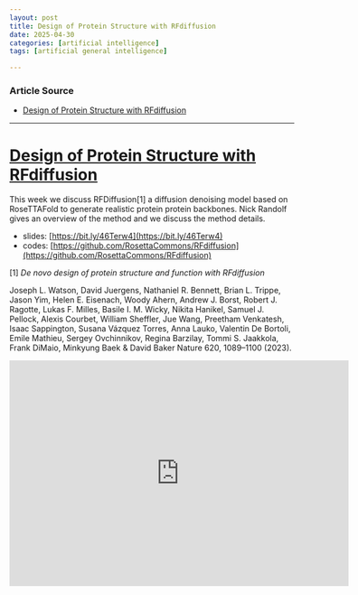 ```yaml
---
layout: post
title: Design of Protein Structure with RFdiffusion  
date: 2025-04-30
categories: [artificial intelligence]
tags: [artificial general intelligence]

---
```


### Article Source


* [Design of Protein Structure with RFdiffusion](https://www.youtube.com/watch?v=agiHi6hOE3Q)

---

# [Design of Protein Structure with RFdiffusion](https://www.youtube.com/watch?v=agiHi6hOE3Q)

This week we discuss RFDiffusion[1] a diffusion denoising model based on RoseTTAFold to generate realistic protein protein backbones. Nick Randolf gives an overview of the method and we discuss the method details.

* slides: [https://bit.ly/46Terw4](https://bit.ly/46Terw4)
* codes: [https://github.com/RosettaCommons/RFdiffusion](https://github.com/RosettaCommons/RFdiffusion)

[1] *De novo design of protein structure and function with RFdiffusion*

Joseph L. Watson, David Juergens, Nathaniel R. Bennett, Brian L. Trippe, Jason Yim, Helen E. Eisenach, Woody Ahern, Andrew J. Borst, Robert J. Ragotte, Lukas F. Milles, Basile I. M. Wicky, Nikita Hanikel, Samuel J. Pellock, Alexis Courbet, William Sheffler, Jue Wang, Preetham Venkatesh, Isaac Sappington, Susana Vázquez Torres, Anna Lauko, Valentin De Bortoli, Emile Mathieu, Sergey Ovchinnikov, Regina Barzilay, Tommi S. Jaakkola, Frank DiMaio, Minkyung Baek & David Baker
Nature 620, 1089–1100 (2023).

<iframe width="600" height="400" src="https://www.youtube.com/embed/agiHi6hOE3Q?si=XRStS_tPX1l1XsUb" title="YouTube video player" frameborder="0" allow="accelerometer; autoplay; clipboard-write; encrypted-media; gyroscope; picture-in-picture; web-share" referrerpolicy="strict-origin-when-cross-origin" allowfullscreen></iframe>
